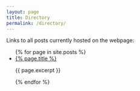 ```yaml
---
layout: page
title: Directory
permalink: /directory/
---
```


Links to all posts currently hosted on the webpage:

<ul>
{% for page in site.posts %}
  <li>
    <a href="{% page.permalink %}">{% page.title %}</a>
    <p>{{ page.excerpt }}</p>
  </li>
{% endfor %}
</ul>
